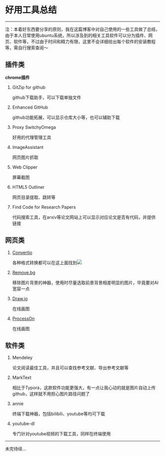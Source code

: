 # 好用工具总结


---

<!-- more -->

注：本着好东西要分享的原则，我在这篇博客中对自己使用的一些工具做了总结，由于本人日常使用ubuntu系统，所以涉及到的相关工具软件可以分为插件、网页、软件等，不过由于时间和精力有限，这里不会详细给出每个软件的安装教程等，需自行搜索查阅～

## 插件类

**chrome插件**

1. GitZip for github
   
   github下载助手，可以下载单独文件

2. Enhanced GitHub
   
   github功能拓展，可以显示仓库大小等，也可以辅助下载

3. Proxy SwitchyOmega
   
   好用的代理管理工具

4. ImageAssistant
   
   网页图片抓取

5. Web Clipper
   
   屏幕截图

6. HTML5 Outliner
   
   网页目录提取、跳转等

7. Find Code for Research Papers
   
   代码搜索工具，在arxiv等论文网站上可以显示对应论文是否有代码，并提供链接

## 网页类

1. [Convertio](https://convertio.co/zh/)
   
   各种格式转换都可以在这上面找到![](https://pictures-1309138036.cos.ap-nanjing.myqcloud.com/img/选区_516.png)

2. [Remove.bg](https://www.remove.bg/)
   
   移除图片背景的神器，使用时尽量选取前景背景相差明显的图片，毕竟要对AI宽容一点

3. [Draw.io](https://app.diagrams.net/)
   
   在线画图

4. [ProcessOn](https://www.processon.com/)
   
   在线画图

## 软件类

1. Mendeley
   
   论文阅读最佳工具，并且可以查找参考文献、导出参考文献等

2. MarkText
   
   相比于Typora，这款软件功能更强大，有一点让我心动的就是图片自动上传github，这样就不用担心图片路径问题了

3. annie
   
   终端下载神器，包括bilibili、youtube等均可下载

4. youtube-dl
   
   专门针对youtube视频的下载工具，同样在终端使用

---

未完待续...
